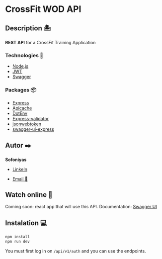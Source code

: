# CrossFit WOD API

## Description 🏝️

**REST API** for a CrossFit Training Application
### Technologies 🤖

- [Node.js](https://nodejs.org/es)
- [JWT](https://jwt.io/)
- [Swagger](https://swagger.io/)

### Packages 📦

- [Express](https://www.npmjs.com/package/express)
- [Apicache](https://www.npmjs.com/package/apicache)
- [DotEnv](https://www.npmjs.com/package/dotenv)
- [Express-validator](https://express-validator.github.io/docs)
- [jsonwebtoken](https://www.npmjs.com/package/jsonwebtoken)
- [swagger-ui-express](https://www.npmjs.com/package/swagger-ui-express)

## Autor ✒️

**Sofoniyas**

- [LinkeIn](https://www.linkedin.com/in/sofoniyas+tekalegn/)

- [Email 📧](mailto:sofoniyastekalegn@gmail.com)

## Watch online 👀

Coming soon: react app that will use this API.
Documentation: [Swagger UI](https://crossfit-wod-api-dev-eegs.1.us-1.fl0.io/api/v1/docs/)

## Instalation 💻

```bash
npm install
npm run dev
```

You must first log in on `/api/v1/auth` and you can use the endpoints.
